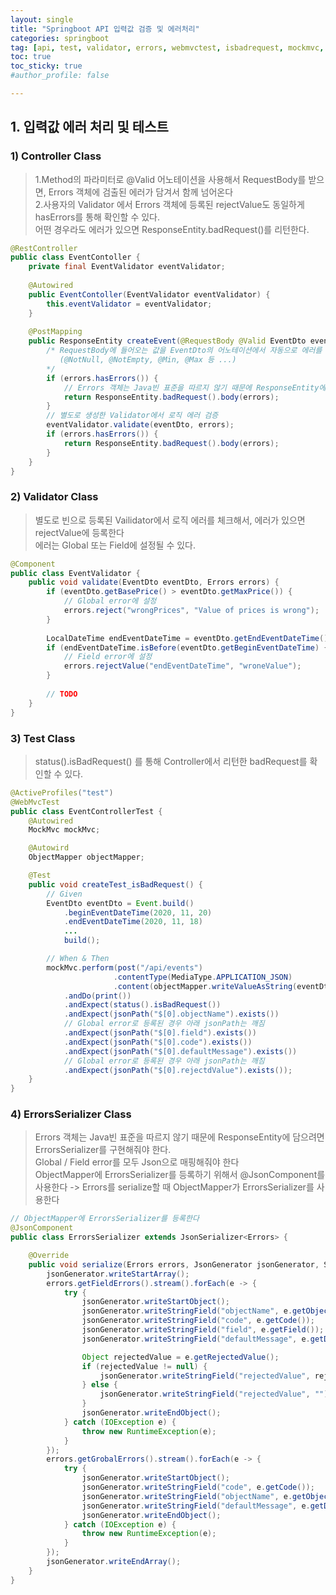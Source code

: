 ```yaml
---
layout: single
title: "Springboot API 입력값 검증 및 에러처리"
categories: springboot
tag: [api, test, validator, errors, webmvctest, isbadrequest, mockmvc, objectmapper, andexpect, requestbody, jsoncomponent]
toc: true
toc_sticky: true
#author_profile: false

---
```




## 1. 입력값 에러 처리 및 테스트

### 1) Controller Class

> 1.Method의 파라미터로 @Valid 어노테이션을 사용해서 RequestBody를 받으면, Errors 객체에 검출된 에러가 담겨서 함께 넘어온다 <br>2.사용자의 Validator 에서 Errors 객체에 등록된 rejectValue도 동일하게 hasErrors를 통해 확인할 수 있다.<br>어떤 경우라도 에러가 있으면 ResponseEntity.badRequest()를 리턴한다.

```java
@RestController
public class EventContoller {
    private final EventValidator eventValidator;
    
    @Autowired
    public EventContoller(EventValidator eventValidator) {
        this.eventValidator = eventValidator;
    }
    
	@PostMapping
    public ResponseEntity createEvent(@RequestBody @Valid EventDto eventDto, Errors errors) {
        /* RequestBody에 들어오는 값을 EventDto의 어노테이션에서 자동으로 에러를 검출
           (@NotNull, @NotEmpty, @Min, @Max 등 ...)
        */
        if (errors.hasErrors()) {
            // Errors 객체는 Java빈 표준을 따르지 않기 때문에 ResponseEntity에 담으려면 ErrorsSerializer를 구현해줘야 한다.
            return ResponseEntity.badRequest().body(errors);
        }
        // 별도로 생성한 Validator에서 로직 에러 검증
        eventValidator.validate(eventDto, errors);
        if (errors.hasErrors()) {
            return ResponseEntity.badRequest().body(errors);
        }
    }
}    
```

### 2) Validator Class

> 별도로 빈으로 등록된 Vailidator에서 로직 에러를 체크해서, 에러가 있으면 rejectValue에 등록한다 <br>에러는 Global 또는 Field에 설정될 수 있다. 

``` java
@Component
public class EventValidator {
    public void validate(EventDto eventDto, Errors errors) {
        if (eventDto.getBasePrice() > eventDto.getMaxPrice()) {
            // Global error에 설정
            errors.reject("wrongPrices", "Value of prices is wrong");
        }
        
        LocalDateTime endEventDateTime = eventDto.getEndEventDateTime();
        if (endEventDateTime.isBefore(eventDto.getBeginEventDateTime) {
            // Field error에 설정
            errors.rejectValue("endEventDateTime", "wroneValue");
        }
            
        // TODO
    }
}
```

### 3) Test Class

> status().isBadRequest() 를 통해 Controller에서 리턴한 badRequest를 확인할 수 있다.

```java
@ActiveProfiles("test")
@WebMvcTest
public class EventControllerTest {
    @Autowired
    MockMvc mockMvc;

    @Autowird 	
    ObjectMapper objectMapper;

    @Test
    public void createTest_isBadRequest() {
        // Given
        EventDto eventDto = Event.build()
            .beginEventDateTime(2020, 11, 20)
            .endEventDateTime(2020, 11, 18)
            ...
            build();

        // When & Then
        mockMvc.perform(post("/api/events")
                       .contentType(MediaType.APPLICATION_JSON)
                       .content(objectMapper.writeValueAsString(eventDto)))
            .andDo(print())
            .andExpect(status().isBadRequest())
            .andExpect(jsonPath("$[0].objectName").exists())
            // Global error로 등록된 경우 아래 jsonPath는 깨짐
            .andExpect(jsonPath("$[0].field").exists())
            .andExpect(jsonPath("$[0].code").exists())
            .andExpect(jsonPath("$[0].defaultMessage").exists())
            // Global error로 등록된 경우 아래 jsonPath는 깨짐
            .andExpect(jsonPath("$[0].rejectdValue").exists());
    }
}
```

### 4) ErrorsSerializer Class

> Errors 객체는 Java빈 표준을 따르지 않기 때문에 ResponseEntity에 담으려면 ErrorsSerializer를 구현해줘야 한다.<br>Global / Field error를 모두 Json으로 매핑해줘야 한다<br>ObjectMapper에 ErrorsSerializer를 등록하기 위해서 @JsonComponent를 사용한다 -> Errors를 serialize할 때 ObjectMapper가 ErrorsSerializer를 사용한다

```java
// ObjectMapper에 ErrorsSerializer를 등록한다
@JsonComponent
public class ErrorsSerializer extends JsonSerializer<Errors> {

    @Override
    public void serialize(Errors errors, JsonGenerator jsonGenerator, SerializerProvider serializerProvider) throws IOException {
        jsonGenerator.writeStartArray();
        errors.getFieldErrors().stream().forEach(e -> {
            try {
                jsonGenerator.writeStartObject();
                jsonGenerator.writeStringField("objectName", e.getObjectName());
                jsonGenerator.writeStringField("code", e.getCode());
                jsonGenerator.writeStringField("field", e.getField());
                jsonGenerator.writeStringField("defaultMessage", e.getDefaultMessage());

                Object rejectedValue = e.getRejectedValue();
                if (rejectedValue != null) {
                    jsonGenerator.writeStringField("rejectedValue", rejectedValue.toString());
                } else {
                    jsonGenerator.writeStringField("rejectedValue", "");
                }
                jsonGenerator.writeEndObject();
            } catch (IOException e) {
                throw new RuntimeException(e);
            }
        });
        errors.getGrobalErrors().stream().forEach(e -> {
            try {
                jsonGenerator.writeStartObject();
                jsonGenerator.writeStringField("code", e.getCode());
                jsonGenerator.writeStringField("objectName", e.getObjectName());
                jsonGenerator.writeStringField("defaultMessage", e.getDefaultMessage());
                jsonGenerator.writeEndObject();
            } catch (IOException e) {
                throw new RuntimeException(e);
            }
        });
        jsonGenerator.writeEndArray();
    }
}
```

